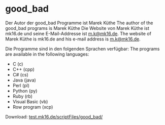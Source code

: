 good_bad
========

Der Autor der good_bad Programme ist Marek Küthe
The author of the good_bad programs is Marek Küthe
Die Website von Marek Küthe ist mk16.de und seine E-Mail-Addresse ist m.k@mk16.de.
The website of Marek Küthe is mk16.de and his e-mail address is m.k@mk16.de.

Die Programme sind in den folgenden Sprachen verfügbar:
The programs are available in the following languages:
* C (c)
* C++ (cpp)
* C# (cs)
* Java (java)
* Perl (pl)
* Python (py)
* Ruby (rb)
* Visual Basic (vb)
* Row program (xcp)

Download: [test.mk16.de/scriptFiles/good_bad/](http://test.mk16.de/scriptFiles/good_bad/ "Download")
